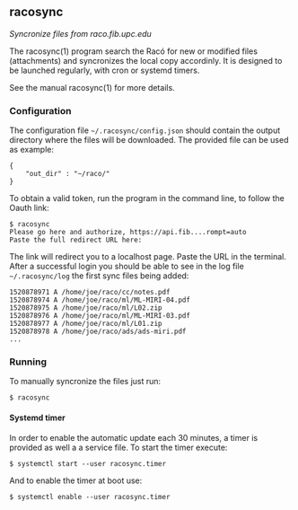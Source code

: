 ## racosync

*Syncronize files from raco.fib.upc.edu*

The racosync(1) program search the Racó for new or modified files (attachments)
and syncronizes the local copy accordinly. It is designed to be launched
regularly, with cron or systemd timers.

See the manual racosync(1) for more details.

### Configuration

The configuration file `~/.racosync/config.json` should contain the output
directory where the files will be downloaded. The provided file can be used as
example:

	{
		"out_dir" : "~/raco/"
	}

To obtain a valid token, run the program in the command line, to follow the
Oauth link:

	$ racosync
	Please go here and authorize, https://api.fib....rompt=auto
	Paste the full redirect URL here:

The link will redirect you to a localhost page. Paste the URL in the terminal.
After a successful login you should be able to see in the log file
`~/.racosync/log` the first sync files being added:

	1520878971 A /home/joe/raco/cc/notes.pdf
	1520878974 A /home/joe/raco/ml/ML-MIRI-04.pdf
	1520878975 A /home/joe/raco/ml/L02.zip
	1520878976 A /home/joe/raco/ml/ML-MIRI-03.pdf
	1520878977 A /home/joe/raco/ml/L01.zip
	1520878978 A /home/joe/raco/ads/ads-miri.pdf
	...

### Running

To manually syncronize the files just run:

	$ racosync

#### Systemd timer

In order to enable the automatic update each 30 minutes, a timer is provided as
well a a service file. To start the timer execute:

	$ systemctl start --user racosync.timer

And to enable the timer at boot use: 

	$ systemctl enable --user racosync.timer
